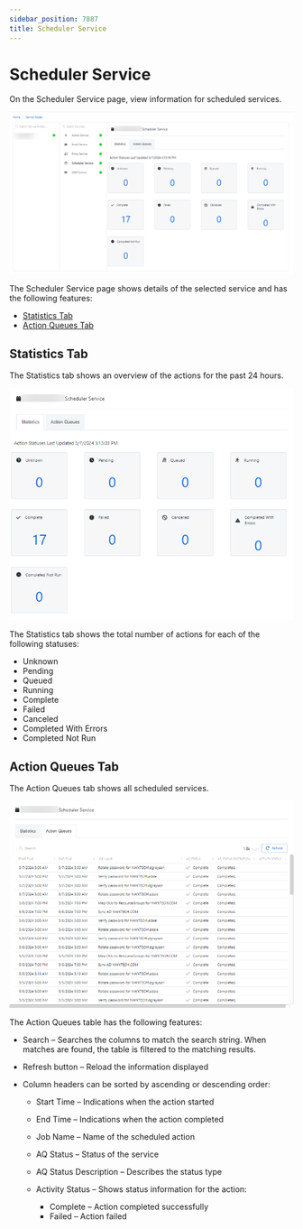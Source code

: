 ```yaml
---
sidebar_position: 7887
title: Scheduler Service
---
```


# Scheduler Service

On the Scheduler Service page, view information for scheduled services.

![Scheduler service Page](../../../../../../../../static/images/PrivilegeSecure_4.2/Content/Resources/Images/PrivilegeSecure/AccessManagement/Admin/Configuration/ServiceNodes/SchedulerService/Page.png "Scheduler service Page")

The Scheduler Service page shows details of the selected service and has the following features:

* [Statistics Tab](#Statisti2 "Statistics Tab")
* [Action Queues Tab](#Action2 "Action Queues Tab")

## Statistics Tab

The Statistics tab shows an overview of the actions for the past 24 hours.

![](../../../../../../../../static/images/PrivilegeSecure_4.2/Content/Resources/Images/PrivilegeSecure/AccessManagement/Admin/Configuration/ServiceNodes/SchedulerService/StatisticsTab.png)

The Statistics tab shows the total number of actions for each of the following statuses:

* Unknown
* Pending
* Queued
* Running
* Complete
* Failed
* Canceled
* Completed With Errors
* Completed Not Run

## Action Queues Tab

The Action Queues tab shows all scheduled services.

![](../../../../../../../../static/images/PrivilegeSecure_4.2/Content/Resources/Images/PrivilegeSecure/AccessManagement/Admin/Configuration/ServiceNodes/SchedulerService/ActionQueuesTab.png)

The Action Queues table has the following features:

* Search – Searches the columns to match the search string. When matches are found, the table is filtered to the matching results.
* Refresh button – Reload the information displayed
* Column headers can be sorted by ascending or descending order:

  * Start Time – Indications when the action started
  * End Time – Indications when the action completed
  * Job Name – Name of the scheduled action
  * AQ Status – Status of the service
  * AQ Status Description – Describes the status type
  * Activity Status – Shows status information for the action:

    * Complete – Action completed successfully
    * Failed – Action failed